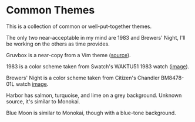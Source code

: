 # Common Themes

This is a collection of common or well-put-together themes.

The only two near-acceptable in my mind are 1983 and Brewers' Night, I'll be working on the others as time provides.

Gruvbox is a near-copy from a Vim theme ([source](https://www.vim.org/scripts/script.php?script_id=4349)).

1983 is a color scheme taken from Swatch's WAKTU51 1983 watch ([image](https://web.archive.org/web/20211123050238/https://static.swatch.com/images/product/SO30N400/sa000/SO30N400_sa000_ec004.png)).

Brewers' Night is a color scheme taken from Citizen's Chandler BM8478-01L watch [image](https://citizenwatch.widen.net/content/ixdbsiblnk/jpeg/Chandler.jpeg).

Harbor has salmon, turquoise, and lime on a grey background. Unknown source, it's similar to Monokai.

Blue Moon is similar to Monokai, though with a blue-tone background.

